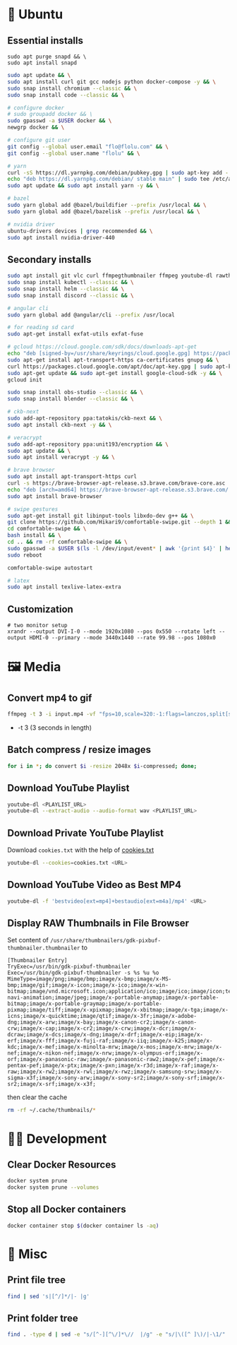 # 🐧 Ubuntu

## Essential installs
```
sudo apt purge snapd && \
sudo apt install snapd
```

```bash
sudo apt update && \
sudo apt install curl git gcc nodejs python docker-compose -y && \
sudo snap install chromium --classic && \
sudo snap install code --classic && \

# configure docker
# sudo groupadd docker && \
sudo gpasswd -a $USER docker && \
newgrp docker && \

# configure git user
git config --global user.email "flo@flolu.com" && \
git config --global user.name "flolu" && \

# yarn
curl -sS https://dl.yarnpkg.com/debian/pubkey.gpg | sudo apt-key add -
echo "deb https://dl.yarnpkg.com/debian/ stable main" | sudo tee /etc/apt/sources.list.d/yarn.list
sudo apt update && sudo apt install yarn -y && \

# bazel
sudo yarn global add @bazel/buildifier --prefix /usr/local && \
sudo yarn global add @bazel/bazelisk --prefix /usr/local && \

# nvidia driver
ubuntu-drivers devices | grep recommended && \
sudo apt install nvidia-driver-440
```

## Secondary installs

```bash
sudo apt install git vlc curl ffmpegthumbnailer ffmpeg youtube-dl rawtherapee python python3-pip gnome-tweak-tool -y && \
sudo snap install kubectl --classic && \
sudo snap install helm --classic && \
sudo snap install discord --classic && \

# angular cli
sudo yarn global add @angular/cli --prefix /usr/local

# for reading sd card
sudo apt-get install exfat-utils exfat-fuse

# gcloud https://cloud.google.com/sdk/docs/downloads-apt-get
echo "deb [signed-by=/usr/share/keyrings/cloud.google.gpg] https://packages.cloud.google.com/apt cloud-sdk main" | sudo tee -a /etc/apt/sources.list.d/google-cloud-sdk.list && \
sudo apt-get install apt-transport-https ca-certificates gnupg && \
curl https://packages.cloud.google.com/apt/doc/apt-key.gpg | sudo apt-key --keyring /usr/share/keyrings/cloud.google.gpg add - && \
sudo apt-get update && sudo apt-get install google-cloud-sdk -y && \
gcloud init

sudo snap install obs-studio --classic && \
sudo snap install blender --classic && \

# ckb-next
sudo add-apt-repository ppa:tatokis/ckb-next && \
sudo apt install ckb-next -y && \

# veracrypt
sudo add-apt-repository ppa:unit193/encryption && \
sudo apt update && \
sudo apt install veracrypt -y && \

# brave browser
sudo apt install apt-transport-https curl
curl -s https://brave-browser-apt-release.s3.brave.com/brave-core.asc | sudo apt-key --keyring /etc/apt/trusted.gpg.d/brave-browser-release.gpg add -
echo "deb [arch=amd64] https://brave-browser-apt-release.s3.brave.com/ stable main" | sudo tee /etc/apt/sources.list.d/brave-browser-release.list
sudo apt install brave-browser

# swipe gestures
sudo apt-get install git libinput-tools libxdo-dev g++ && \
git clone https://github.com/Hikari9/comfortable-swipe.git --depth 1 && \
cd comfortable-swipe && \
bash install && \
cd .. && rm -rf comfortable-swipe && \
sudo gpasswd -a $USER $(ls -l /dev/input/event* | awk '{print $4}' | head --line=1) && \
sudo reboot

comfortable-swipe autostart

# latex
sudo apt install texlive-latex-extra
```

## Customization

```
# two monitor setup
xrandr --output DVI-I-0 --mode 1920x1080 --pos 0x550 --rotate left --output HDMI-0 --primary --mode 3440x1440 --rate 99.98 --pos 1080x0
```

# 🖼️ Media

## Convert mp4 to gif

```bash
ffmpeg -t 3 -i input.mp4 -vf "fps=10,scale=320:-1:flags=lanczos,split[s0][s1];[s0]palettegen[p];[s1][p]paletteuse" -loop 0 output.gif
```

- -t 3 (3 seconds in length)

## Batch compress / resize images

```bash
for i in *; do convert $i -resize 2048x $i-compressed; done;
```

## Download YouTube Playlist

```bash
youtube-dl <PLAYLIST_URL>
youtube-dl --extract-audio --audio-format wav <PLAYLIST_URL>
```

## Download Private YouTube Playlist

Download `cookies.txt` with the help of [cookies.txt](https://chrome.google.com/webstore/detail/cookiestxt/njabckikapfpffapmjgojcnbfjonfjfg)

```bash
youtube-dl --cookies=cookies.txt <URL>
```

## Download YouTube Video as Best MP4

```bash
youtube-dl -f 'bestvideo[ext=mp4]+bestaudio[ext=m4a]/mp4' <URL>
```

## Display RAW Thumbnails in File Browser

Set content of `/usr/share/thumbnailers/gdk-pixbuf-thumbnailer.thumbnailer` to

```
[Thumbnailer Entry]
TryExec=/usr/bin/gdk-pixbuf-thumbnailer
Exec=/usr/bin/gdk-pixbuf-thumbnailer -s %s %u %o
MimeType=image/png;image/bmp;image/x-bmp;image/x-MS-bmp;image/gif;image/x-icon;image/x-ico;image/x-win-bitmap;image/vnd.microsoft.icon;application/ico;image/ico;image/icon;text/ico;application/x-navi-animation;image/jpeg;image/x-portable-anymap;image/x-portable-bitmap;image/x-portable-graymap;image/x-portable-pixmap;image/tiff;image/x-xpixmap;image/x-xbitmap;image/x-tga;image/x-icns;image/x-quicktime;image/qtif;image/x-3fr;image/x-adobe-dng;image/x-arw;image/x-bay;image/x-canon-cr2;image/x-canon-crw;image/x-cap;image/x-cr2;image/x-crw;image/x-dcr;image/x-dcraw;image/x-dcs;image/x-dng;image/x-drf;image/x-eip;image/x-erf;image/x-fff;image/x-fuji-raf;image/x-iiq;image/x-k25;image/x-kdc;image/x-mef;image/x-minolta-mrw;image/x-mos;image/x-mrw;image/x-nef;image/x-nikon-nef;image/x-nrw;image/x-olympus-orf;image/x-orf;image/x-panasonic-raw;image/x-panasonic-raw2;image/x-pef;image/x-pentax-pef;image/x-ptx;image/x-pxn;image/x-r3d;image/x-raf;image/x-raw;image/x-rw2;image/x-rwl;image/x-rwz;image/x-samsung-srw;image/x-sigma-x3f;image/x-sony-arw;image/x-sony-sr2;image/x-sony-srf;image/x-sr2;image/x-srf;image/x-x3f;
```

then clear the cache

```bash
rm -rf ~/.cache/thumbnails/*
```

# 👨‍💻️ Development

## Clear Docker Resources

```bash
docker system prune
docker system prune --volumes
```

## Stop all Docker containers

```bash
docker container stop $(docker container ls -aq)
```

# 🤪 Misc

## Print file tree

```bash
find | sed 's|[^/]*/|- |g'
```

## Print folder tree

```bash
find . -type d | sed -e "s/[^-][^\/]*\//  |/g" -e "s/|\([^ ]\)/|-\1/"
```
